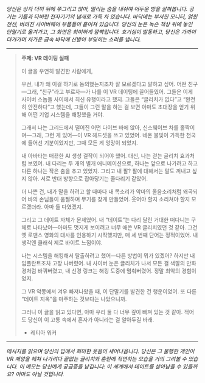 _당신은 상자 더미 뒤에 쭈그리고 앉아, 떨리는 숨을 내쉬며 어두운 방을 살펴봅니다. 공기는 기름과 타버린 전자기기의 냄새로 가득 차 있습니다. 바닥에는 부서진 모니터, 얽힌 전선, 버려진 사이버웨어 부품들이 흩어져 있습니다. 당신의 눈은 녹슨 책상 위에 놓인 단말기로 옮겨가고, 그 화면은 희미하게 깜빡입니다. 호기심이 발동하고, 당신은 가까이 다가가며 차가운 금속 바닥에 신발이 부딪히는 소리를 냅니다._

---

> **주제: VR 데이팅 실패**
>
> 이 글을 우연히 발견한 사람에게,
>
> 우선, 내가 왜 이걸 하기로 동의했는지조차 잘 모르겠다고 말하고 싶어. 어떤 친구—그래, “친구”라고 부르자—가 나를 이 VR 데이팅에 끌어들였어. 그들은 이게 사이버 스놉들 사이에서 최신 유행이라고 했지. 그들은 “글리치가 없다”고 “완전히 안전하다”고 했는데, 그들이 그런 말을 하는 걸 보면 아마도 초대장을 얻기 위해 어떤 기업 시스템을 해킹했을 거야.
>
> 그래서 나는 그리드에서 떨어진 어떤 다이브 바에 앉아, 신스웨이브 차를 홀짝이며—그래, 그런 게 있어—이 VR 헤드셋을 쓰고 있었어. 네온 불빛이 가득한 천국에 들어선 기분이었지만, 그때 모든 게 엉망이 되었지.
>
> 내 아바타는 매끈한 AI 생성 걸작이 되어야 했어. 대신, 나는 걷는 글리치 효과처럼 보였어. 내 다리는 두 개의 별개 애니메이션으로, 하나는 앞으로 나가려고 하고 다른 하나는 작은 춤을 추고 있었지. 그리고 내 팔? 팔에 대해서는 말도 꺼내고 싶지 않아. 서로 반대 방향으로 잡아당기는 줄다리기 같았어.
>
> 더 나쁜 건, 내가 말을 하려고 할 때마다 내 목소리가 악마의 울음소리처럼 왜곡되어 바의 손님들이 움찔하며 무기를 찾게 만들었어. 웃어야 할지 소리쳐야 할지 모르겠더라. 아마 둘 다였겠지.
>
> 그리고 그 데이트 자체가 문제였어. 내 “데이트”는 다리 달린 거대한 떠다니는 구체로 나타났어—아마도 멋지게 보이려고 너무 애쓴 VR 글리치였던 것 같아. 그건 옛 로맨스 영화의 대사를 인용하기 시작했지만, 매 세 번째 단어는 정적이었어. 내 생각엔 클래식 제로 바이트 느낌이야.
>
> 나는 시스템을 해킹해서 탈출하려고 했어—다른 방법이 뭐가 있겠어? 하지만 내 임플란트조차 고장 나버렸어. 내 사이버 눈은 글리치가 나서 모든 걸 색깔의 만화경처럼 바꿔버렸고, 내 신경 링크는 해킹 도중에 멈춰버렸어. 정말 최악의 경험이었지.
>
> 그 VR 악몽에서 겨우 빠져나왔을 때, 이 단말기를 발견한 건 행운이었어. 또 다른 “데이트 지옥”을 마주하는 것보다는 나았으니까.
>
> 그러니 이 글을 읽고 있다면, 아마 우리 둘 다 너무 깊이 빠져 있는 것 같아. 적어도 당신이 이 고통 속에서 혼자가 아니라는 걸 알아두길 바래.
>
> - 레티아 워커

---

_메시지를 읽으며 당신의 입에서 희미한 웃음이 새어나옵니다. 당신은 그 불행한 개인이 VR 재앙을 헤쳐 나가려다 끝없는 글리치와 혼란에 직면하는 모습을 거의 그려볼 수 있습니다. 이 메모는 당신에게 궁금증을 남깁니다: 이 세계에서 데이트를 살아남을 수 있을까요? 아마도 아닐 것입니다._
